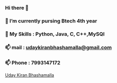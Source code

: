 ### Hi there 👋

###  🔭 I’m currently pursing Btech 4th year 
###  💬 My Skills : Python, Java, C, C++,MySQl
###  📫 mail : udaykiranbhashamalla@gmail.com
### 📫 Phone : 7993147172



<!--
**UdayKiranBhashamalla/UdayKiranBhashamalla** is a ✨ _special_ ✨ repository because its `README.md` (this file) appears on your GitHub profile.

Here are some ideas to get you started:

- 🔭 I’m currently pursing Btech 4th year 
- 💬 My Skills : Python, Java, C, C++,MySQl
- 📫 mail : udaykiranbhashamalla@gmail.com
- 📫 Phone : 7993147172
-->
<div class="badge-base LI-profile-badge" data-locale="en_US" data-size="medium" data-theme="dark" data-type="VERTICAL" data-vanity="udaykiranbhashamalla" data-version="v1"><a class="badge-base__link LI-simple-link" href="https://uk.linkedin.com/in/udaykiranbhashamalla?trk=profile-badge">Uday Kiran Bhashamalla</a></div>
              
